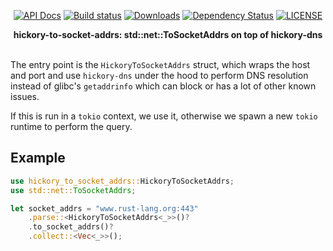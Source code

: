 <div align="center">

[![API Docs](https://docs.rs/hickory-to-socket-addrs/badge.svg)](https://docs.rs/hickory-to-socket-addrs)
[![Build status](https://github.com/amqp-rs/hickory-to-socket-addrs/workflows/Build%20and%20test/badge.svg)](https://github.com/amqp-rs/hickory-to-socket-addrs/actions)
[![Downloads](https://img.shields.io/crates/d/hickory-to-socket-addrs.svg)](https://crates.io/crates/hickory-to-socket-addrs)
[![Dependency Status](https://deps.rs/repo/github/amqp-rs/hickory-to-socket-addrs/status.svg)](https://deps.rs/repo/github/amqp-rs/hickory-to-socket-addrs)
[![LICENSE](https://img.shields.io/badge/license-MIT-blue.svg)](LICENSE)

 <strong>
   hickory-to-socket-addrs: std::net::ToSocketAddrs on top of hickory-dns
 </strong>

</div>

<br />

The entry point is the `HickoryToSocketAddrs` struct, which wraps the host and port and use
`hickory-dns` under the hood to perform DNS resolution instead of glibc's `getaddrinfo` which
can block or has a lot of other known issues.

If this is run in a `tokio` context, we use it, otherwise we spawn a new `tokio` runtime to
perform the query.

## Example

```rust
use hickory_to_socket_addrs::HickoryToSocketAddrs;
use std::net::ToSocketAddrs;

let socket_addrs = "www.rust-lang.org:443"
    .parse::<HickoryToSocketAddrs<_>>()?
    .to_socket_addrs()?
    .collect::<Vec<_>>();
```
